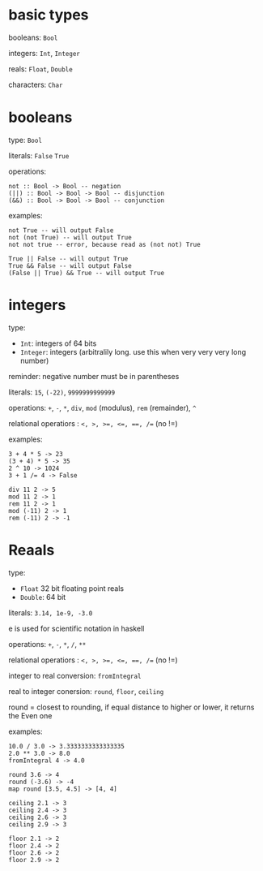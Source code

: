 # basic types

booleans: `Bool`

integers: `Int`, `Integer`

reals: `Float`, `Double`

characters: `Char`


# booleans

type: `Bool`

literals: `False` `True`

operations:
```
not :: Bool -> Bool -- negation
(||) :: Bool -> Bool -> Bool -- disjunction
(&&) :: Bool -> Bool -> Bool -- conjunction
```

examples:
```
not True -- will output False
not (not True) -- will output True
not not true -- error, because read as (not not) True

True || False -- will output True
True && False -- will output False
(False || True) && True -- will output True
```

# integers
type: 
- `Int`: integers of 64 bits
- `Integer`: integers (arbitralily long. use this when very very very long number)

reminder: negative number must be in parentheses

literals: `15`, `(-22)`, `9999999999999`

operations: `+`, `-`, `*`, `div`, `mod` (modulus), `rem` (remainder), `^`

relational operatiors : `<, >, >=, <=, ==, /=` (no !=)

examples:
```
3 + 4 * 5 -> 23
(3 + 4) * 5 -> 35
2 ^ 10 -> 1024
3 + 1 /= 4 -> False

div 11 2 -> 5
mod 11 2 -> 1
rem 11 2 -> 1
mod (-11) 2 -> 1
rem (-11) 2 -> -1
```

# Reaals

type: 
- `Float` 32 bit floating point reals
- `Double`: 64 bit

literals: `3.14, 1e-9, -3.0`

e is used for scientific notation in haskell

operations: `+`, `-`, `*`, `/`, `**`

relational operatiors : `<, >, >=, <=, ==, /=` (no !=)

integer to real conversion: `fromIntegral`

real to integer conersion: `round`, `floor`, `ceiling`

round = closest to rounding, if equal distance to higher or lower, it returns the Even one

examples:
```
10.0 / 3.0 -> 3.3333333333333335
2.0 ** 3.0 -> 8.0
fromIntegral 4 -> 4.0

round 3.6 -> 4
round (-3.6) -> -4
map round [3.5, 4.5] -> [4, 4]

ceiling 2.1 -> 3
ceiling 2.4 -> 3
ceiling 2.6 -> 3
ceiling 2.9 -> 3

floor 2.1 -> 2
floor 2.4 -> 2
floor 2.6 -> 2
floor 2.9 -> 2
```